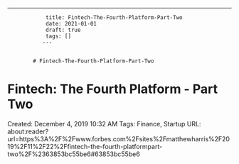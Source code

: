 ---
                title: Fintech-The-Fourth-Platform-Part-Two
                date: 2021-01-01    
                draft: true
                tags: []
               ---


            # Fintech-The-Fourth-Platform-Part-Two

# Fintech: The Fourth Platform - Part Two
Created: December 4, 2019 10:32 AM
Tags: Finance, Startup
URL: about:reader?url=https%3A%2F%2Fwww.forbes.com%2Fsites%2Fmatthewharris%2F2019%2F11%2F22%2Ffintech-the-fourth-platformpart-two%2F%2363853bc55be6#63853bc55be6